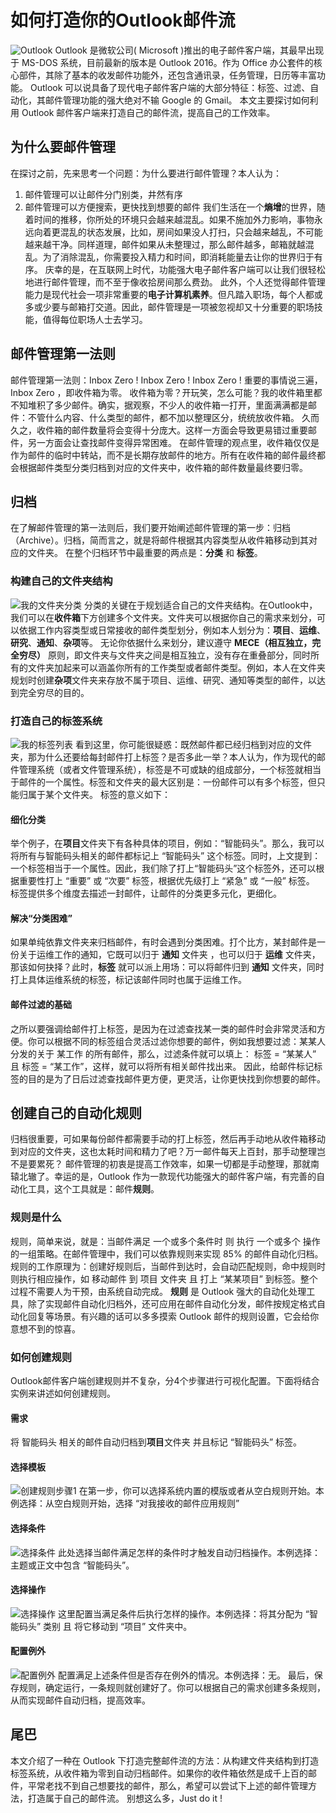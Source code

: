 # 如何打造你的Outlook邮件流
![Outlook](https://ws2.sinaimg.cn/large/006tKfTcgy1fjmfhu8mwdj30c606r748.jpg)
	Outlook 是微软公司( Microsoft )推出的电子邮件客户端，其最早出现于 MS-DOS 系统，目前最新的版本是 Outlook 2016。作为 Office 办公套件的核心部件，其除了基本的收发邮件功能外，还包含通讯录，任务管理，日历等丰富功能。
	Outlook 可以说具备了现代电子邮件客户端的大部分特征：标签、过滤、自动化，其邮件管理功能的强大绝对不输 Google 的 Gmail。
本文主要探讨如何利用 Outlook 邮件客户端来打造自己的邮件流，提高自己的工作效率。
## 为什么要邮件管理
在探讨之前，先来思考一个问题：为什么要进行邮件管理？本人认为：
1. 邮件管理可以让邮件分门别类，井然有序
2. 邮件管理可以方便搜索，更快找到想要的邮件
	我们生活在一个**熵增**的世界，随着时间的推移，你所处的环境只会越来越混乱。如果不施加外力影响，事物永远向着更混乱的状态发展，比如，房间如果没人打扫，只会越来越乱，不可能越来越干净。同样道理，邮件如果从未整理过，那么邮件越多，邮箱就越混乱。为了消除混乱，你需要投入精力和时间，即消耗能量去让你的世界归于有序。
	庆幸的是，在互联网上时代，功能强大电子邮件客户端可以让我们很轻松地进行邮件管理，而不至于像收拾房间那么费劲。
	此外，个人还觉得邮件管理能力是现代社会一项非常重要的**电子计算机素养**。但凡踏入职场，每个人都或多或少要与邮箱打交道。因此，邮件管理是一项被忽视却又十分重要的职场技能，值得每位职场人士去学习。
## 邮件管理第一法则
邮件管理第一法则：Inbox Zero ! Inbox Zero ! Inbox Zero ! 重要的事情说三遍，Inbox Zero ，即收件箱为零。
	收件箱为零？开玩笑，怎么可能？我的收件箱里都不知堆积了多少邮件。确实，据观察，不少人的收件箱一打开，里面满满都是邮件：不管什么内容、什么类型的邮件，都不加以整理区分，统统放收件箱。
	久而久之，收件箱的邮件数量将会变得十分庞大。这样一方面会导致更易错过重要邮件，另一方面会让查找邮件变得异常困难。
	在邮件管理的观点里，收件箱仅仅是作为邮件的临时中转站，而不是长期存放邮件的地方。所有在收件箱的邮件最终都会根据邮件类型分类归档到对应的文件夹中，收件箱的邮件数量最终要归零。
## 归档
在了解邮件管理的第一法则后，我们要开始阐述邮件管理的第一步：归档（Archive）。归档，简而言之，就是将邮件根据其内容类型从收件箱移动到其对应的文件夹。
在整个归档环节中最重要的两点是：**分类** 和 **标签**。
### 构建自己的文件夹结构
![我的文件夹分类](https://ws3.sinaimg.cn/large/006tKfTcly1fjmfd5wwqaj305j0473yb.jpg)
	分类的关键在于规划适合自己的文件夹结构。在Outlook中，我们可以在**收件箱**下方创建多个文件夹。文件夹可以根据你自己的需求来划分，可以依据工作内容类型或日常接收的邮件类型划分，例如本人划分为：**项目**、**运维**、**研究**、**通知**、**杂项**等。
	无论你依据什么来划分，建议遵守 **MECE（相互独立，完全穷尽）** 原则，即文件夹与文件夹之间是相互独立，没有存在重叠部分，同时所有的文件夹加起来可以涵盖你所有的工作类型或者邮件类型。例如，本人在文件夹规划时创建**杂项**文件夹来存放不属于项目、运维、研究、通知等类型的邮件，以达到完全穷尽的目的。
### 打造自己的标签系统
![我的标签列表](https://ws1.sinaimg.cn/large/006tKfTcgy1fjmfdrafelj306c05tt8m.jpg)
	看到这里，你可能很疑惑：既然邮件都已经归档到对应的文件夹，那为什么还要给每封邮件打上标签？是否多此一举？本人认为，作为现代的邮件管理系统（或者文件管理系统），标签是不可或缺的组成部分，一个标签就相当于邮件的一个属性。标签和文件夹的最大区别是：一份邮件可以有多个标签，但只能归属于某个文件夹。
标签的意义如下：
#### 细化分类
举个例子，在**项目**文件夹下有各种具体的项目，例如：“智能码头”。那么，我可以将所有与智能码头相关的邮件都标记上 “智能码头” 这个标签。同时，上文提到：一个标签相当于一个属性。因此，我们除了打上“智能码头”这个标签外，还可以根据重要性打上 “重要” 或 “次要” 标签，根据优先级打上 “紧急” 或 “一般” 标签。
	标签提供多个维度去描述一封邮件，让邮件的分类更多元化，更细化。
#### 解决“分类困难”
如果单纯依靠文件夹来归档邮件，有时会遇到分类困难。打个比方，某封邮件是一份关于运维工作的通知，它既可以归于 **通知** 文件夹 ，也可以归于 **运维** 文件夹，那该如何抉择？此时，**标签** 就可以派上用场：可以将邮件归到 **通知** 文件夹，同时打上具体运维系统的标签，标记该邮件同时也属于运维工作。
#### 邮件过滤的基础
之所以要强调给邮件打上标签，是因为在过滤查找某一类的邮件时会非常灵活和方便。你可以根据不同的标签组合灵活过滤你想要的邮件，例如我想要过滤：某某人 分发的关于 某工作 的所有邮件，那么，过滤条件就可以填上： 标签 = “某某人” 且 标签 = “某工作”，这样，就可以将所有相关邮件找出来。
	因此，给邮件标记标签的目的是为了日后过滤查找邮件更方便，更灵活，让你更快找到你想要的邮件。
## 创建自己的自动化规则
归档很重要，可如果每份邮件都需要手动的打上标签，然后再手动地从收件箱移动到对应的文件夹，这也太耗时间和精力了吧？万一邮件每天上百封，那手动整理岂不是要累死？
	邮件管理的初衷是提高工作效率，如果一切都是手动整理，那就南辕北辙了。幸运的是，Outlook 作为一款现代功能强大的邮件客户端，有完善的自动化工具，这个工具就是：邮件**规则**。
### 规则是什么
规则，简单来说，就是：当邮件满足 一个或多个条件时 则 执行 一个或多个 操作 的一组策略。在邮件管理中，我们可以依靠规则来实现 85% 的邮件自动化归档。
	规则的工作原理为：创建好规则后，当邮件到达时，会自动匹配规则，命中规则时则执行相应操作，如 移动邮件 到 项目 文件夹 且 打上 “某某项目” 到标签。整个过程不需要人为干预，由系统自动完成。
	**规则** 是 Outlook 强大的自动化处理工具，除了实现邮件自动化归档外，还可应用在邮件自动化分发，邮件按规定格式自动化回复等场景。有兴趣的话可以多多摸索 Outlook 邮件的规则设置，它会给你意想不到的惊喜。
### 如何创建规则
Outlook邮件客户端创建规则并不复杂，分4个步骤进行可视化配置。下面将结合实例来讲述如何创建规则。
#### 需求
将 智能码头 相关的邮件自动归档到**项目**文件夹 并且标记 “智能码头” 标签。
#### 选择模板
![创建规则步骤1](https://ws1.sinaimg.cn/large/006tKfTcgy1fjmfdz5v4uj30dv0akt91.jpg)
	在第一步，你可以选择系统内置的模版或者从空白规则开始。本例选择：从空白规则开始，选择 “对我接收的邮件应用规则”
#### 选择条件
![选择条件](https://ws2.sinaimg.cn/large/006tKfTcgy1fjmfeikldpj30dg0gxmxp.jpg)
	此处选择当邮件满足怎样的条件时才触发自动归档操作。本例选择：主题或正文中包含 “智能码头”。
#### 选择操作
![选择操作](https://ws3.sinaimg.cn/large/006tKfTcgy1fjmff1riqkj30e40h93z4.jpg)
	这里配置当满足条件后执行怎样的操作。本例选择：将其分配为 “智能码头” 类别 且 将它移动到 “项目” 文件夹中。
#### 配置例外
![配置例外](https://ws3.sinaimg.cn/large/006tKfTcgy1fjmff94v86j30e10gujs0.jpg)
	配置满足上述条件但是否存在例外的情况。本例选择：无。
	最后，保存规则，确定运行，一条规则就创建好了。你可以根据自己的需求创建多条规则，从而实现邮件自动归档，提高效率。
## 尾巴
本文介绍了一种在 Outlook 下打造完整邮件流的方法：从构建文件夹结构到打造标签系统，从收件箱为零到自动归档邮件。如果你的收件箱依然是成千上百的邮件，平常老找不到自己想要找的邮件，那么，希望可以尝试下上述的邮件管理方法，打造属于自己的邮件流。
	别想这么多，Just do it !

